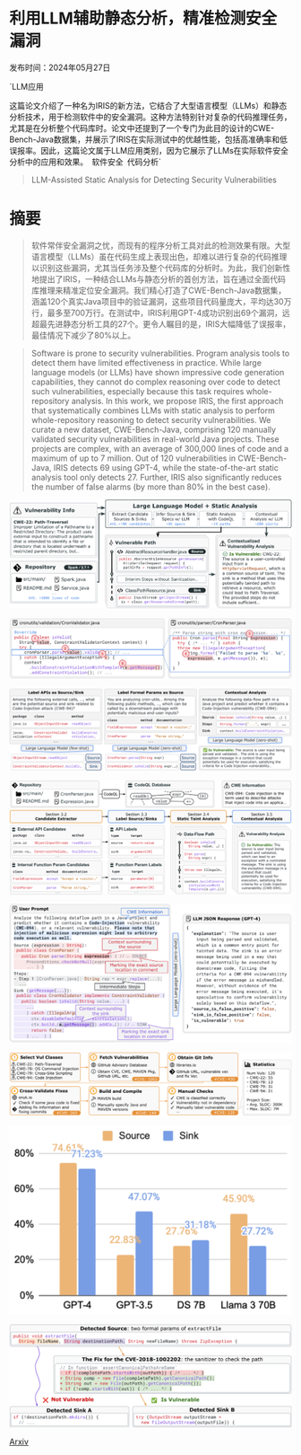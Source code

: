 # 利用LLM辅助静态分析，精准检测安全漏洞

发布时间：2024年05月27日

`LLM应用

这篇论文介绍了一种名为IRIS的新方法，它结合了大型语言模型（LLMs）和静态分析技术，用于检测软件中的安全漏洞。这种方法特别针对复杂的代码推理任务，尤其是在分析整个代码库时。论文中还提到了一个专门为此目的设计的CWE-Bench-Java数据集，并展示了IRIS在实际测试中的优越性能，包括高准确率和低误报率。因此，这篇论文属于LLM应用类别，因为它展示了LLMs在实际软件安全分析中的应用和效果。` `软件安全` `代码分析`

> LLM-Assisted Static Analysis for Detecting Security Vulnerabilities

# 摘要

> 软件常伴安全漏洞之忧，而现有的程序分析工具对此的检测效果有限。大型语言模型（LLMs）虽在代码生成上表现出色，却难以进行复杂的代码推理以识别这些漏洞，尤其当任务涉及整个代码库的分析时。为此，我们创新性地提出了IRIS，一种结合LLMs与静态分析的首创方法，旨在通过全面代码库推理来精准定位安全漏洞。我们精心打造了CWE-Bench-Java数据集，涵盖120个真实Java项目中的验证漏洞，这些项目代码量庞大，平均达30万行，最多至700万行。在测试中，IRIS利用GPT-4成功识别出69个漏洞，远超最先进静态分析工具的27个。更令人瞩目的是，IRIS大幅降低了误报率，最佳情况下减少了80%以上。

> Software is prone to security vulnerabilities. Program analysis tools to detect them have limited effectiveness in practice. While large language models (or LLMs) have shown impressive code generation capabilities, they cannot do complex reasoning over code to detect such vulnerabilities, especially because this task requires whole-repository analysis. In this work, we propose IRIS, the first approach that systematically combines LLMs with static analysis to perform whole-repository reasoning to detect security vulnerabilities. We curate a new dataset, CWE-Bench-Java, comprising 120 manually validated security vulnerabilities in real-world Java projects. These projects are complex, with an average of 300,000 lines of code and a maximum of up to 7 million. Out of 120 vulnerabilities in CWE-Bench-Java, IRIS detects 69 using GPT-4, while the state-of-the-art static analysis tool only detects 27. Further, IRIS also significantly reduces the number of false alarms (by more than 80% in the best case).

![利用LLM辅助静态分析，精准检测安全漏洞](../../../paper_images/2405.17238/x1.png)

![利用LLM辅助静态分析，精准检测安全漏洞](../../../paper_images/2405.17238/x2.png)

![利用LLM辅助静态分析，精准检测安全漏洞](../../../paper_images/2405.17238/x3.png)

![利用LLM辅助静态分析，精准检测安全漏洞](../../../paper_images/2405.17238/x4.png)

![利用LLM辅助静态分析，精准检测安全漏洞](../../../paper_images/2405.17238/x5.png)

![利用LLM辅助静态分析，精准检测安全漏洞](../../../paper_images/2405.17238/x6.png)

![利用LLM辅助静态分析，精准检测安全漏洞](../../../paper_images/2405.17238/spec-inference-precision.png)

![利用LLM辅助静态分析，精准检测安全漏洞](../../../paper_images/2405.17238/x7.png)

[Arxiv](https://arxiv.org/abs/2405.17238)